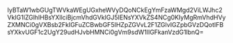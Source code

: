IyBTaW1wbGUgTWVkaWEgUGxheWVyDQoNCkEgYmFzaWMgd2ViLWJhc2VkIG1lZGlhIHBsYXllciBjcmVhdGVkIGJ5IENsYXVkZS4NCg0KIyMgRmVhdHVyZXMNCi0gVXBsb2FkIGFuZCBwbGF5IHZpZGVvL2F1ZGlvIGZpbGVzDQotIFBsYXkvUGF1c2UgY29udHJvbHMNCi0gVm9sdW1lIGFkanVzdG1lbnQ=
